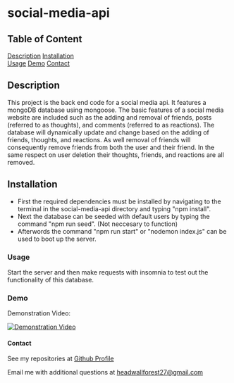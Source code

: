 # social-media-api
    
## Table of Content
[Description](#description)
[Installation](#installation)    
[Usage](#usage)
[Demo](#demo)
[Contact](#contact)


## Description

This project is the back end code for a social media api. It features a mongoDB database using mongoose. The basic features of a social media website are included such as the adding and removal of friends, posts (referred to as thoughts), and comments (referred to as reactions). The database will dynamically update and change based on the adding of friends, thoughts, and reactions. As well removal of friends will consequently remove friends from both the user and their friend. In the same respect on user deletion their thoughts, friends, and reactions are all removed. 

## Installation

* First the required dependencies must be installed by navigating to the terminal in the social-media-api directory and typing "npm install".
* Next the database can be seeded with default users by typing the command "npm run seed". (Not neccesary to function)
* Afterwords the command "npm run start" or "nodemon index.js" can be used to boot up the server.

### Usage

Start the server and then make requests with insomnia to test out the functionality of this database.
    
### Demo

Demonstration Video: 

[![Demonstration Video](https://www.svgrepo.com/show/13672/play-button.svg)](https://drive.google.com/file/d/1ugv5a1qOp4ntTCxnYP4vnvaYFUuUnnlu/view "Demo")


#### Contact

See my repositories at [Github Profile](https://github.com/rjewell859)

Email me with additional questions at headwallforest27@gmail.com
